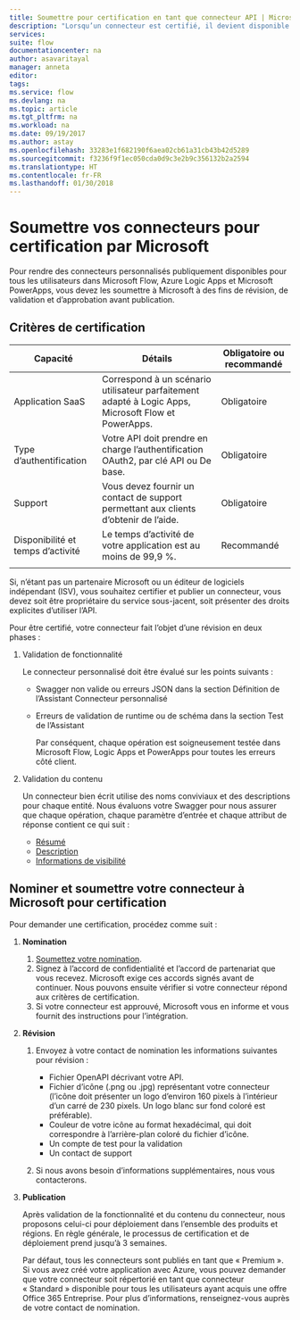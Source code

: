 ```yaml
---
title: Soumettre pour certification en tant que connecteur API | Microsoft Docs
description: "Lorsqu’un connecteur est certifié, il devient disponible pour tous les utilisateurs de Microsoft Flow, PowerApps et Logic Apps."
services: 
suite: flow
documentationcenter: na
author: asavaritayal
manager: anneta
editor: 
tags: 
ms.service: flow
ms.devlang: na
ms.topic: article
ms.tgt_pltfrm: na
ms.workload: na
ms.date: 09/19/2017
ms.author: astay
ms.openlocfilehash: 33283e1f682190f6aea02cb61a31cb43b42d5289
ms.sourcegitcommit: f3236f9f1ec050cda0d9c3e2b9c356132b2a2594
ms.translationtype: HT
ms.contentlocale: fr-FR
ms.lasthandoff: 01/30/2018
---
```

# <a name="submit-your-connectors-for-microsoft-certification"></a>Soumettre vos connecteurs pour certification par Microsoft
Pour rendre des connecteurs personnalisés publiquement disponibles pour tous les utilisateurs dans Microsoft Flow, Azure Logic Apps et Microsoft PowerApps, vous devez les soumettre à Microsoft à des fins de révision, de validation et d’approbation avant publication. 

## <a name="certification-criteria"></a>Critères de certification
| Capacité | Détails | Obligatoire ou recommandé |
| --- | --- | --- |
| Application SaaS |Correspond à un scénario utilisateur parfaitement adapté à Logic Apps, Microsoft Flow et PowerApps. |Obligatoire |
| Type d’authentification |Votre API doit prendre en charge l’authentification OAuth2, par clé API ou De base. |Obligatoire |
| Support |Vous devez fournir un contact de support permettant aux clients d’obtenir de l’aide. |Obligatoire |
| Disponibilité et temps d’activité |Le temps d’activité de votre application est au moins de 99,9 %. |Recommandé |
|  | | |

Si, n’étant pas un partenaire Microsoft ou un éditeur de logiciels indépendant (ISV), vous souhaitez certifier et publier un connecteur, vous devez soit être propriétaire du service sous-jacent, soit présenter des droits explicites d’utiliser l’API.

Pour être certifié, votre connecteur fait l’objet d’une révision en deux phases : 

1. Validation de fonctionnalité
   
    Le connecteur personnalisé doit être évalué sur les points suivants :
   
   * Swagger non valide ou erreurs JSON dans la section Définition de l’Assistant Connecteur personnalisé
   * Erreurs de validation de runtime ou de schéma dans la section Test de l’Assistant
     
     Par conséquent, chaque opération est soigneusement testée dans Microsoft Flow, Logic Apps et PowerApps pour toutes les erreurs côté client.
2. Validation du contenu
   
    Un connecteur bien écrit utilise des noms conviviaux et des descriptions pour chaque entité. Nous évaluons votre Swagger pour nous assurer que chaque opération, chaque paramètre d’entrée et chaque attribut de réponse contient ce qui suit :
   
   * [Résumé](https://docs.microsoft.com/azure/logic-apps/custom-connector-openapi-extensions#summary)
   * [Description](https://docs.microsoft.com/azure/logic-apps/custom-connector-openapi-extensions#description)
   * [Informations de visibilité](https://docs.microsoft.com/azure/logic-apps/custom-connector-openapi-extensions#visibility)

## <a name="nominate-and-submit-your-connector-to-microsoft-for-certification"></a>Nominer et soumettre votre connecteur à Microsoft pour certification
Pour demander une certification, procédez comme suit :

1. **Nomination**
   
   1. [Soumettez votre nomination](https://go.microsoft.com/fwlink/?linkid=848754).
   2. Signez à l’accord de confidentialité et l’accord de partenariat que vous recevez. 
      Microsoft exige ces accords signés avant de continuer. 
      Nous pouvons ensuite vérifier si votre connecteur répond aux critères de certification. 
   3. Si votre connecteur est approuvé, Microsoft vous en informe et vous fournit des instructions pour l’intégration.
2. **Révision**
   
   1. Envoyez à votre contact de nomination les informations suivantes pour révision :
      
      * Fichier OpenAPI décrivant votre API.
      * Fichier d’icône (.png ou .jpg) représentant votre connecteur (l’icône doit présenter un logo d’environ 160 pixels à l’intérieur d’un carré de 230 pixels. Un logo blanc sur fond coloré est préférable).
      * Couleur de votre icône au format hexadécimal, qui doit correspondre à l’arrière-plan coloré du fichier d’icône.
      * Un compte de test pour la validation
      * Un contact de support
   2. Si nous avons besoin d’informations supplémentaires, nous vous contacterons.
3. **Publication**
   
    Après validation de la fonctionnalité et du contenu du connecteur, nous proposons celui-ci pour déploiement dans l’ensemble des produits et régions. En règle générale, le processus de certification et de déploiement prend jusqu’à 3 semaines.
   
    Par défaut, tous les connecteurs sont publiés en tant que « Premium ». 
    Si vous avez créé votre application avec Azure, vous pouvez demander que votre connecteur soit répertorié en tant que connecteur « Standard » disponible pour tous les utilisateurs ayant acquis une offre Office 365 Entreprise. 
    Pour plus d’informations, renseignez-vous auprès de votre contact de nomination.

